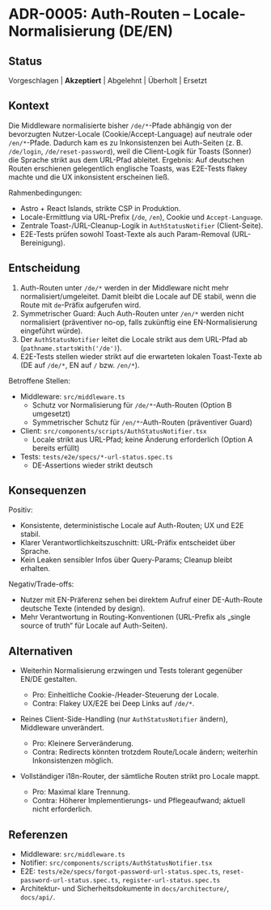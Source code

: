 # ADR-0005: Auth-Routen – Locale-Normalisierung (DE/EN)

## Status

Vorgeschlagen | **Akzeptiert** | Abgelehnt | Überholt | Ersetzt

## Kontext

Die Middleware normalisierte bisher `/de/*`-Pfade abhängig von der bevorzugten Nutzer-Locale (Cookie/Accept-Language) auf neutrale oder `/en/*`-Pfade. Dadurch kam es zu Inkonsistenzen bei Auth-Seiten (z. B. `/de/login`, `/de/reset-password`), weil die Client-Logik für Toasts (Sonner) die Sprache strikt aus dem URL-Pfad ableitet. Ergebnis: Auf deutschen Routen erschienen gelegentlich englische Toasts, was E2E-Tests flakey machte und die UX inkonsistent erscheinen ließ.

Rahmenbedingungen:

- Astro + React Islands, strikte CSP in Produktion.
- Locale-Ermittlung via URL-Prefix (`/de`, `/en`), Cookie und `Accept-Language`.
- Zentrale Toast-/URL-Cleanup-Logik in `AuthStatusNotifier` (Client-Seite).
- E2E-Tests prüfen sowohl Toast-Texte als auch Param-Removal (URL-Bereinigung).

## Entscheidung

1. Auth-Routen unter `/de/*` werden in der Middleware nicht mehr normalisiert/umgeleitet. Damit bleibt die Locale auf DE stabil, wenn die Route mit `de`-Präfix aufgerufen wird.
2. Symmetrischer Guard: Auch Auth-Routen unter `/en/*` werden nicht normalisiert (präventiver no-op, falls zukünftig eine EN-Normalisierung eingeführt würde).
3. Der `AuthStatusNotifier` leitet die Locale strikt aus dem URL-Pfad ab (`pathname.startsWith('/de')`).
4. E2E-Tests stellen wieder strikt auf die erwarteten lokalen Toast-Texte ab (DE auf `/de/*`, EN auf `/` bzw. `/en/*`).

Betroffene Stellen:

- Middleware: `src/middleware.ts`
  - Schutz vor Normalisierung für `/de/*`-Auth-Routen (Option B umgesetzt)
  - Symmetrischer Schutz für `/en/*`-Auth-Routen (präventiver Guard)
- Client: `src/components/scripts/AuthStatusNotifier.tsx`
  - Locale strikt aus URL-Pfad; keine Änderung erforderlich (Option A bereits erfüllt)
- Tests: `tests/e2e/specs/*-url-status.spec.ts`
  - DE-Assertions wieder strikt deutsch

## Konsequenzen

Positiv:

- Konsistente, deterministische Locale auf Auth-Routen; UX und E2E stabil.
- Klarer Verantwortlichkeitszuschnitt: URL-Präfix entscheidet über Sprache.
- Kein Leaken sensibler Infos über Query-Params; Cleanup bleibt erhalten.

Negativ/Trade-offs:

- Nutzer mit EN-Präferenz sehen bei direktem Aufruf einer DE-Auth-Route deutsche Texte (intended by design).
- Mehr Verantwortung in Routing-Konventionen (URL-Prefix als „single source of truth“ für Locale auf Auth-Seiten).

## Alternativen

- Weiterhin Normalisierung erzwingen und Tests tolerant gegenüber EN/DE gestalten.
  - Pro: Einheitliche Cookie-/Header-Steuerung der Locale.
  - Contra: Flakey UX/E2E bei Deep Links auf `/de/*`.

- Reines Client-Side-Handling (nur `AuthStatusNotifier` ändern), Middleware unverändert.
  - Pro: Kleinere Serveränderung.
  - Contra: Redirects könnten trotzdem Route/Locale ändern; weiterhin Inkonsistenzen möglich.

- Vollständiger i18n-Router, der sämtliche Routen strikt pro Locale mappt.
  - Pro: Maximal klare Trennung.
  - Contra: Höherer Implementierungs- und Pflegeaufwand; aktuell nicht erforderlich.

## Referenzen

- Middleware: `src/middleware.ts`
- Notifier: `src/components/scripts/AuthStatusNotifier.tsx`
- E2E: `tests/e2e/specs/forgot-password-url-status.spec.ts`, `reset-password-url-status.spec.ts`, `register-url-status.spec.ts`
- Architektur- und Sicherheitsdokumente in `docs/architecture/`, `docs/api/`.
